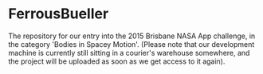 # FerrousBueller
The repository for our entry into the 2015 Brisbane NASA App challenge, in the category 'Bodies in Spacey Motion'. (Please note that our development machine is currently still sitting in a courier's warehouse somewhere, and the project will be uploaded as soon as we get access to it again).
